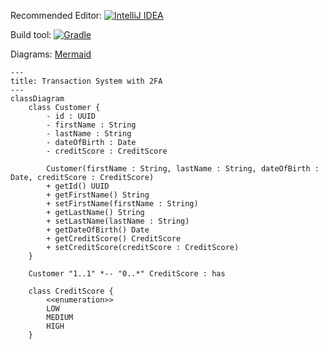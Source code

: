 Recommended Editor: [![IntelliJ IDEA](https://img.shields.io/badge/IntelliJIDEA-000000.svg?style=for-the-badge&logo=intellij-idea&logoColor=white)](https://www.jetbrains.com/help/idea/installation-guide.html)

Build tool: [![Gradle](https://img.shields.io/badge/Gradle-02303A.svg?style=for-the-badge&logo=Gradle&logoColor=whiteI)](https://docs.gradle.org/8.6/userguide/userguide.htmlj)

Diagrams: [Mermaid](https://mermaid.js.org/intro/)
```mermaid
---
title: Transaction System with 2FA
---
classDiagram
    class Customer {
        - id : UUID
        - firstName : String
        - lastName : String
        - dateOfBirth : Date
        - creditScore : CreditScore

        Customer(firstName : String, lastName : String, dateOfBirth : Date, creditScore : CreditScore)
        + getId() UUID
        + getFirstName() String
        + setFirstName(firstName : String) 
        + getLastName() String
        + setLastName(lastName : String) 
        + getDateOfBirth() Date
        + getCreditScore() CreditScore
        + setCreditScore(creditScore : CreditScore)
    }

    Customer "1..1" *-- "0..*" CreditScore : has

    class CreditScore {
        <<enumeration>>
        LOW
        MEDIUM
        HIGH
    }


```